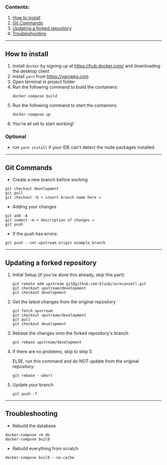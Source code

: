 ### Contents:
1. [How to install](#how-to-install)
2. [Git Commands](#git-commands)
3. [Updating a forked repository](#updating-a-forked-repository)
4. [Troubleshooting](#troubleshooting)
---
## How to install
1. Install `docker` by signing up at https://hub.docker.com/ and downloading the desktop client 
2. Install `yarn` from https://yarnpkg.com
3. Open terminal in project folder
4. Run the following command to build the containers:
   ```
   docker-compose build
   ```
5. Run the following command to start the containers:
   ```
   docker-compose up
   ```
6. You're all set to start working!
### Optional
- run `yarn install` if your IDE can't detect the node packages installed
---
## Git Commands
- Create a new branch before working
```
git checkout development
git pull
git checkout -b < insert branch name here >
```
- Adding your changes
```
git add -A
git commit -m < description of changes >
git push
```
- If the push has errors:
```
git push --set-upstream origin example_branch
```
---
## Updating a forked repository
1. Initial Setup (if you've done this already, skip this part):
   ```
   git remote add upstream git@github.com:bluub/surecansell.git
   git checkout upstream/development
   git checkout development
   ```
2. Get the latest changes from the original repository
   ```
   git fetch upstream
   git checkout upstream/development
   git pull
   git checkout development
   ```
3. Rebase the changes onto the forked repository's branch
   ```
   git rebase upstream/development
   ```
4. If there are no problems, skip to step 5
 
   ELSE, run this command and do NOT update from the original repository:
   ```
   git rebase --abort
   ```
5. Update your branch
   ```
   git push -f
   ```
---
## Troubleshooting
- Rebuild the database
```
docker-compose rm db
docker-compose build
```
- Rebuild everything from scratch
```
docker-compose build --no-cache
```